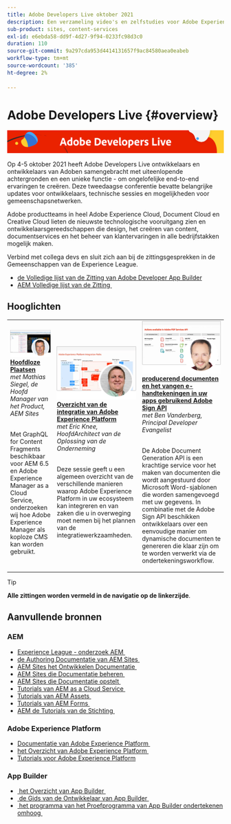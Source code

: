```yaml
---
title: Adobe Developers Live oktober 2021
description: Een verzameling video's en zelfstudies voor Adobe Experience Manager Sites die zijn geleverd als onderdeel van de Adobe Developers Live-gebeurtenis.
sub-product: sites, content-services
exl-id: e6ebda58-dd9f-4d27-9f94-0233fc98d3c0
duration: 110
source-git-commit: 9a297cda953d4414131657f9ac84580aea0eabeb
workflow-type: tm+mt
source-wordcount: '385'
ht-degree: 2%

---
```


# Adobe Developers Live {#overview}

<img alt="Adobe Developers Live" src="/help/adobe-developers-live/assets/adl.png" />

Op 4-5 oktober 2021 heeft Adobe Developers Live ontwikkelaars en ontwikkelaars van Adoben samengebracht met uiteenlopende achtergronden en een unieke functie - om ongelofelijke end-to-end ervaringen te creëren. Deze tweedaagse conferentie bevatte belangrijke updates voor ontwikkelaars, technische sessies en mogelijkheden voor gemeenschapsnetwerken.

Adobe productteams in heel Adobe Experience Cloud, Document Cloud en Creative Cloud lieten de nieuwste technologische vooruitgang zien en ontwikkelaarsgereedschappen die design, het creëren van content, documentservices en het beheer van klantervaringen in alle bedrijfstakken mogelijk maken.

Verbind met collega devs en sluit zich aan bij de zittingsgesprekken in de Gemeenschappen van de Experience League.
* [&#x200B; de Volledige lijst van de Zitting van Adobe Developer App Builder &#x200B;](https://experienceleaguecommunities.adobe.com/t5/project-firefly-discussions/adobe-developers-live-october-2021-project-firefly-s-complete/td-p/425779)
* [&#x200B; AEM Volledige lijst van de Zitting &#x200B;](https://experienceleaguecommunities.adobe.com/t5/adobe-experience-manager/adobe-developers-live-october-2021-complete-session-list/m-p/423041#M120517)

## Hooglichten

<table>
  <tr>
   <td>
      <a href="headless.md">
      <img alt="Zitplaatsen zonder hoofd" src="/help/adobe-developers-live/assets/mathias.png"/>
      </a>
      <div>
         <a href="headless.md"><strong> Hoofdloze Plaatsen </strong></a>         
         <br/><em> met Mathias Siegel, de Hoofd Manager van het Product, AEM Sites </em>
      </div>
      <p>
        <br/>
         Met GraphQL for Content Fragments beschikbaar voor AEM 6.5 en Adobe Experience Manager as a Cloud Service, onderzoeken wij hoe Adobe Experience Manager als koploze CMS kan worden gebruikt.
      </p>
     </td>   
     <td>
      <a href="aep-integration.md">
      <img alt="Overzicht van de integratie van Adobe Experience Platform" src="/help/adobe-developers-live/assets/eric.png"/>
      </a>
      <div>
         <a href="aep-integration.md"><strong> Overzicht van de integratie van Adobe Experience Platform </strong></a>
         <br/><em> met Eric Knee, HoofdArchitect van de Oplossing van de Onderneming </em>
      </div>
      <p>
        <br/>
         Deze sessie geeft u een algemeen overzicht van de verschillende manieren waarop Adobe Experience Platform in uw ecosysteem kan integreren en van zaken die u in overweging moet nemen bij het plannen van de integratiewerkzaamheden.
      </p>
   </td>
   </td>
     <td>
      <a href="pdf-services-api.md">
      <img alt="Documenten genereren en e-handtekeningen vastleggen in uw apps met Adobe Sign API" src="/help/adobe-developers-live/assets/ben.png"/>
      </a>
      <div>
         <a href="pdf-services-api.md"><strong> producerend documenten en het vangen e-handtekeningen in uw apps gebruikend Adobe Sign API </strong></a>
         <br/><em> met Ben Vanderberg, Principal Developer Evangelist </em>
      </div>
      <p>
        <br/>
         De Adobe Document Generation API is een krachtige service voor het maken van documenten die wordt aangestuurd door Microsoft Word-sjablonen die worden samengevoegd met uw gegevens. In combinatie met de Adobe Sign API beschikken ontwikkelaars over een eenvoudige manier om dynamische documenten te genereren die klaar zijn om te worden verwerkt via de ondertekeningsworkflow.
      </p>
   </td> 
  </tr>
</table>

>[!TIP]
>
>**Alle zittingen worden vermeld in de navigatie op de linkerzijde**.

## Aanvullende bronnen

### AEM

* [&#x200B; Experience League - onderzoek AEM &#x200B;](https://experienceleague.adobe.com/nl#recommended/solutions/experience-manager)
* [&#x200B; de Authoring Documentatie van AEM Sites &#x200B;](https://experienceleague.adobe.com/docs/experience-manager-65/authoring/home.html?lang=nl-NL)
* [&#x200B; AEM Sites het Ontwikkelen Documentatie &#x200B;](https://experienceleague.adobe.com/docs/experience-manager-65/developing/home.html?lang=nl-NL)
* [&#x200B; AEM Sites die Documentatie beheren &#x200B;](https://experienceleague.adobe.com/docs/experience-manager-65/administering/home.html?lang=nl-NL)
* [&#x200B; AEM Sites die Documentatie opstelt &#x200B;](https://experienceleague.adobe.com/docs/experience-manager-65/deploying/home.html?lang=nl-NL)
* [&#x200B; Tutorials van AEM as a Cloud Service &#x200B;](https://experienceleague.adobe.com/docs/experience-manager-learn/cloud-service/overview.html?lang=nl-NL)
* [&#x200B; Tutorials van AEM Assets &#x200B;](https://experienceleague.adobe.com/docs/experience-manager-learn/assets/overview.html?lang=nl-NL)
* [&#x200B; Tutorials van AEM Forms &#x200B;](https://experienceleague.adobe.com/docs/experience-manager-learn/forms/overview.html?lang=nl-NL)
* [&#x200B; AEM de Tutorials van de Stichting &#x200B;](https://experienceleague.adobe.com/docs/experience-manager-learn/foundation/overview.html?lang=nl-NL)

### Adobe Experience Platform

* [&#x200B; Documentatie van Adobe Experience Platform &#x200B;](https://experienceleague.adobe.com/docs/experience-platform.html?lang=nl-NL)
* [&#x200B; het Overzicht van Adobe Experience Platform &#x200B;](https://experienceleague.adobe.com/docs/experience-platform/landing/home.html?lang=nl-NL)
* [Tutorials voor Adobe Experience Platform](https://experienceleague.adobe.com/docs/platform-learn/tutorials/overview.html?lang=nl)

### App Builder

* [&#x200B; het Overzicht van App Builder &#x200B;](https://adobe.ly/aem-appbuilder)
* [&#x200B; de Gids van de Ontwikkelaar van App Builder &#x200B;](https://adobe.ly/appbuilder)
* [&#x200B; het programma van het Proefprogramma van App Builder ondertekenen omhoog &#x200B;](https://adobe.ly/appbuilder-trial)

